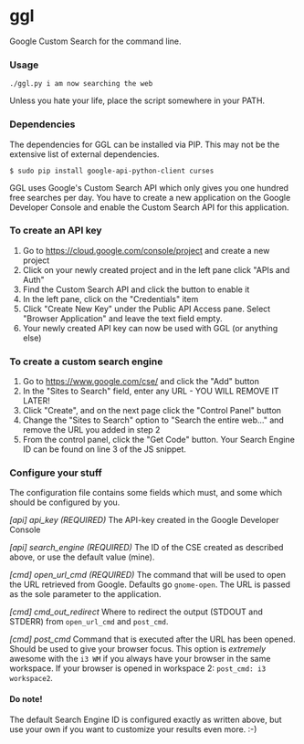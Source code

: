 ggl
===

Google Custom Search for the command line.

### Usage
`./ggl.py i am now searching the web`

Unless you hate your life, place the script somewhere in your PATH.



### Dependencies
The dependencies for GGL can be installed via PIP. This may not be the extensive
list of external dependencies. 

`$ sudo pip install google-api-python-client curses`


GGL uses Google's Custom Search API which only gives you one hundred
free searches per day. You have to create a new application on the
Google Developer Console and enable the Custom Search API for this
application. 


### To create an API key
1. Go to https://cloud.google.com/console/project and create a new project
2. Click on your newly created project and in the left pane click "APIs and Auth"
3. Find the Custom Search API and click the button to enable it
4. In the left pane, click on the "Credentials" item
5. Click "Create New Key" under the Public API Access pane. Select "Browser Application" and leave the text field empty.
6. Your newly created API key can now be used with GGL (or anything else)


### To create a custom search engine
1. Go to https://www.google.com/cse/ and click the "Add" button
2. In the "Sites to Search" field, enter any URL - YOU WILL REMOVE IT LATER!
3. Click "Create", and on the next page click the "Control Panel" button
4. Change the "Sites to Search" option to "Search the entire web..." and remove the URL you added in step 2
5. From the control panel, click the "Get Code" button. Your Search Engine ID can be found on line 3 of the JS snippet.

### Configure your stuff
The configuration file contains some fields which must, and some which should be configured by you.

*[api] api_key (REQUIRED)*
The API-key created in the Google Developer Console

*[api] search_engine (REQUIRED)*
The ID of the CSE created as described above, or use the default value (mine). 

*[cmd] open_url_cmd (REQUIRED)*
The command that will be used to open the URL retrieved from Google. Defaults go `gnome-open`. The URL
is passed as the sole parameter to the application.

*[cmd] cmd_out_redirect*
Where to redirect the output (STDOUT and STDERR) from `open_url_cmd` and `post_cmd`.

*[cmd] post_cmd*
Command that is executed after the URL has been opened. Should be used to give your browser focus. This option
is *extremely* awesome with the `i3 WM` if you always have your browser in the same workspace. If your browser
is opened in workspace 2: `post_cmd: i3 workspace2`.   


#### Do note!
The default Search Engine ID is configured exactly as written above, but use
your own if you want to customize your results even more. :-) 